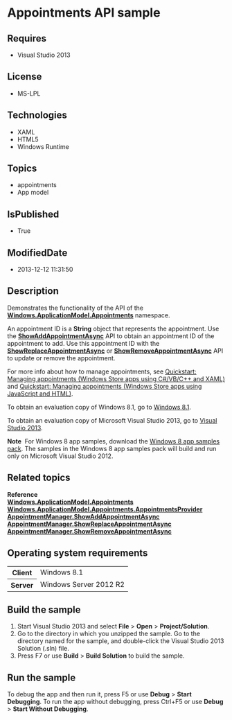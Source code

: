 # Appointments API sample
## Requires
* Visual Studio 2013
## License
* MS-LPL
## Technologies
* XAML
* HTML5
* Windows Runtime
## Topics
* appointments
* App model
## IsPublished
* True
## ModifiedDate
* 2013-12-12 11:31:50
## Description

<div id="mainSection">
<p>Demonstrates the functionality of the API of the <a href="http://msdn.microsoft.com/library/windows/apps/dn263359">
<b>Windows.ApplicationModel.Appointments</b></a> namespace. </p>
<p>An appointment ID is a <b>String</b> object that represents the appointment. Use the
<a href="http://msdn.microsoft.com/library/windows/apps/dn297256"><b>ShowAddAppointmentAsync</b></a> API to obtain an appointment ID of the appointment to add. Use this appointment ID with the
<a href="http://msdn.microsoft.com/library/windows/apps/dn297283"><b>ShowReplaceAppointmentAsync</b></a> or
<a href="http://msdn.microsoft.com/library/windows/apps/dn297269"><b>ShowRemoveAppointmentAsync</b></a> API to update or remove the appointment.
</p>
<p>For more info about how to manage appointments, see <a href="http://msdn.microsoft.com/library/windows/apps/dn495339">
Quickstart: Managing appointments (Windows Store apps using C#/VB/C&#43;&#43; and XAML)</a> and
<a href="http://msdn.microsoft.com/library/windows/apps/dn495338">Quickstart: Managing appointments (Windows Store apps using JavaScript and HTML)</a>.</p>
<p>To obtain an evaluation copy of Windows&nbsp;8.1, go to <a href="http://go.microsoft.com/fwlink/p/?linkid=301696">
Windows&nbsp;8.1</a>. </p>
<p>To obtain an evaluation copy of Microsoft Visual Studio&nbsp;2013, go to <a href="http://go.microsoft.com/fwlink/p/?linkid=301697">
Visual Studio&nbsp;2013</a>. </p>
<p></p>
<p class="note"><b>Note</b>&nbsp;&nbsp;For Windows&nbsp;8 app samples, download the <a href="http://go.microsoft.com/fwlink/p/?LinkId=301698">
Windows&nbsp;8 app samples pack</a>. The samples in the Windows&nbsp;8 app samples pack will build and run only on Microsoft Visual Studio&nbsp;2012.</p>
<p></p>
<h2><a id="related_topics"></a>Related topics</h2>
<dl><dt><b>Reference</b> </dt><dt><a href="http://msdn.microsoft.com/library/windows/apps/dn263359"><b>Windows.ApplicationModel.Appointments</b></a>
</dt><dt><a href="http://msdn.microsoft.com/library/windows/apps/dn297284"><b>Windows.ApplicationModel.Appointments.AppointmentsProvider</b></a>
</dt><dt><a href="http://msdn.microsoft.com/library/windows/apps/dn297256"><b>AppointmentManager.ShowAddAppointmentAsync</b></a>
</dt><dt><a href="http://msdn.microsoft.com/library/windows/apps/dn297283"><b>AppointmentManager.ShowReplaceAppointmentAsync</b></a>
</dt><dt><a href="http://msdn.microsoft.com/library/windows/apps/dn297269"><b>AppointmentManager.ShowRemoveAppointmentAsync</b></a>
</dt></dl>
<h2>Operating system requirements</h2>
<table>
<tbody>
<tr>
<th>Client</th>
<td><dt>Windows&nbsp;8.1 </dt></td>
</tr>
<tr>
<th>Server</th>
<td><dt>Windows Server&nbsp;2012&nbsp;R2 </dt></td>
</tr>
</tbody>
</table>
<h2>Build the sample</h2>
<p></p>
<ol>
<li>Start Visual Studio&nbsp;2013 and select <b>File</b> &gt; <b>Open</b> &gt; <b>Project/Solution</b>.
</li><li>Go to the directory in which you unzipped the sample. Go to the directory named for the sample, and double-click the Visual Studio&nbsp;2013 Solution (.sln) file.
</li><li>Press F7 or use <b>Build</b> &gt; <b>Build Solution</b> to build the sample. </li></ol>
<p></p>
<h2>Run the sample</h2>
<p>To debug the app and then run it, press F5 or use <b>Debug</b> &gt; <b>Start Debugging</b>. To run the app without debugging, press Ctrl&#43;F5 or use
<b>Debug</b> &gt; <b>Start Without Debugging</b>. </p>
</div>
